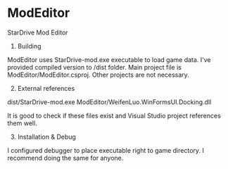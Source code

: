 ModEditor
=========

StarDrive Mod Editor

1. Building

ModEditor uses StarDrive-mod.exe executable to load game data. I've provided compiled version to /dist folder. Main project file is ModEditor/ModEditor.csproj. Other projects are not necessary.

2. External references
 
  dist/StarDrive-mod.exe
  ModEditor/WeifenLuo.WinFormsUI.Docking.dll

It is good to check if these files exist and Visual Studio project references them well.

3. Installation & Debug
  
I configured debugger to place executable right to game directory. I recommend doing the same for anyone.
